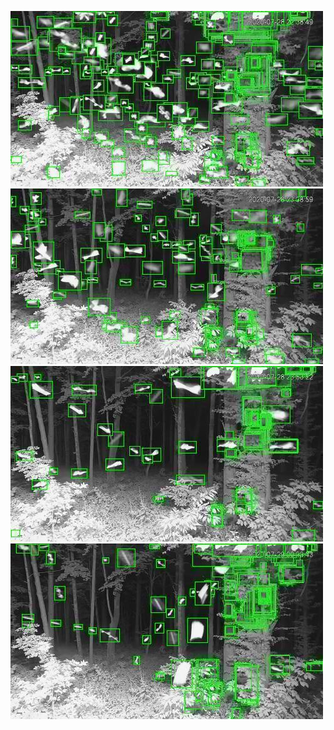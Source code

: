 ![20200728-223845-230850](in/20200728/20200728-223845-230850_0_.jpg)
![20200728-230855-233900](in/20200728/20200728-230855-233900_0_.jpg)
![20200728-233905-000000](in/20200728/20200728-233905-000000_0_.jpg)
![20200729-000005-003010](in/20200729/20200729-000005-003010_0_.jpg)
